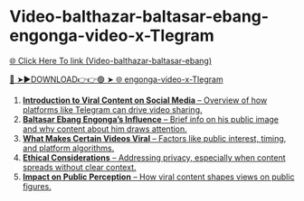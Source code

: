 # Video-balthazar-baltasar-ebang-engonga-video-x-Tlegram

<a href="https://fifa55ballz.com/df45353"> 🌐 Click Here To link (Video-balthazar-baltasar-ebang)

🔴 ➤►DOWNLOAD👉👉🟢 ➤  <a href="https://fifa55ballz.com/df45353"> 🌐 engonga-video-x-Tlegram

1. **Introduction to Viral Content on Social Media** – Overview of how platforms like Telegram can drive video sharing.
2. **Baltasar Ebang Engonga’s Influence** – Brief info on his public image and why content about him draws attention.
3. **What Makes Certain Videos Viral** – Factors like public interest, timing, and platform algorithms.
4. **Ethical Considerations** – Addressing privacy, especially when content spreads without clear context.
5. **Impact on Public Perception** – How viral content shapes views on public figures.

